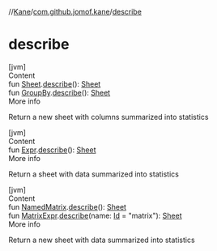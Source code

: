 //[Kane](../index.md)/[com.github.jomof.kane](index.md)/[describe](describe.md)



# describe  
[jvm]  
Content  
fun [Sheet](../com.github.jomof.kane.impl.sheet/-sheet/index.md).[describe](describe.md)(): [Sheet](../com.github.jomof.kane.impl.sheet/-sheet/index.md)  
fun [GroupBy](../com.github.jomof.kane.impl.sheet/-group-by/index.md).[describe](describe.md)(): [Sheet](../com.github.jomof.kane.impl.sheet/-sheet/index.md)  
More info  


Return a new sheet with columns summarized into statistics

  


[jvm]  
Content  
fun [Expr](-expr/index.md).[describe](describe.md)(): [Sheet](../com.github.jomof.kane.impl.sheet/-sheet/index.md)  
More info  


Return a  sheet with data summarized into statistics

  


[jvm]  
Content  
fun [NamedMatrix](../com.github.jomof.kane.impl/-named-matrix/index.md).[describe](describe.md)(): [Sheet](../com.github.jomof.kane.impl.sheet/-sheet/index.md)  
fun [MatrixExpr](-matrix-expr/index.md).[describe](describe.md)(name: [Id](../com.github.jomof.kane.impl/index.md#%5Bcom.github.jomof.kane.impl%2FId%2F%2F%2FPointingToDeclaration%2F%5D%2FClasslikes%2F-1044181621) = "matrix"): [Sheet](../com.github.jomof.kane.impl.sheet/-sheet/index.md)  
More info  


Return a new sheet with data summarized into statistics

  



